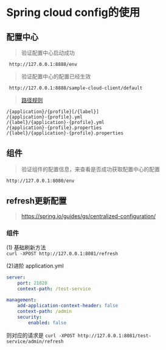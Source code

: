 Spring cloud config的使用
==

## 配置中心
> 验证配置中心启动成功 
```
 http://127.0.0.1:8888/env 
 ```

> 验证配置中心的配置已经生效  
```
 http://127.0.0.1:8888/sample-cloud-client/default
 ```

> [路径规则](https://cloud.spring.io/spring-cloud-static/spring-cloud-config/1.3.1.RELEASE/)
```
/{application}/{profile}[/{label}]
/{application}-{profile}.yml
/{label}/{application}-{profile}.yml
/{application}-{profile}.properties
/{label}/{application}-{profile}.properties
```

## 组件
> 验证组件的配置信息，来查看是否成功获取配置中心的配置
```
http://127.0.0.1:8080/env
```

## refresh更新配置
> https://spring.io/guides/gs/centralized-configuration/

### 组件

(1) 基础刷新方法  
`curl -XPOST http://127.0.0.1:8081/refresh`

(2)进阶
application.yml
```yaml
server:
    port: 21020
    context-path: /test-service
    
management:
    add-application-context-header: false
    context-path: /admin
    security:
        enabled: false        
```
则对应的请求是 `curl -XPOST http://127.0.0.1:8081/test-service/admin/refresh`

